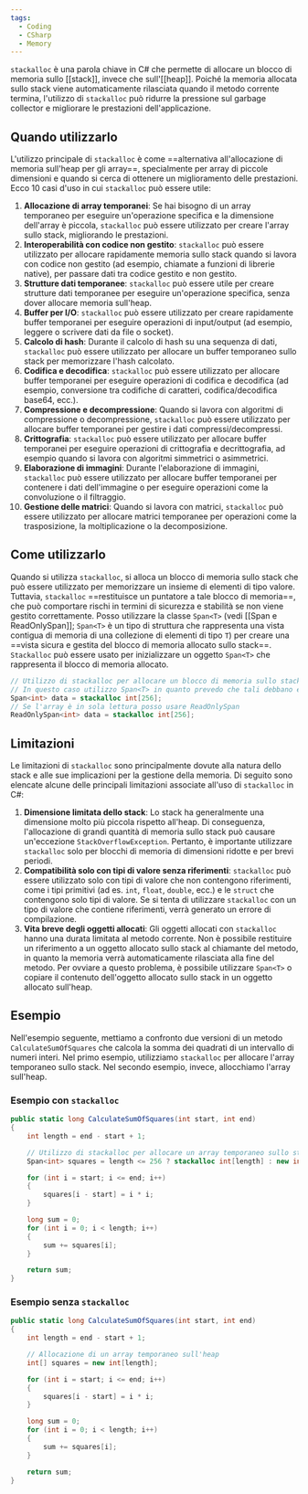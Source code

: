 ```yaml
---
tags:
  - Coding
  - CSharp
  - Memory
---
```



`stackalloc` è una parola chiave in C# che permette di allocare un blocco di memoria sullo [[stack]], invece che sull'[[heap]]. Poiché la memoria allocata sullo stack viene automaticamente rilasciata quando il metodo corrente termina, l'utilizzo di `stackalloc` può ridurre la pressione sul garbage collector e migliorare le prestazioni dell'applicazione.

## Quando utilizzarlo

L'utilizzo principale di `stackalloc` è come ==alternativa all'allocazione di memoria sull'heap per gli array==, specialmente per array di piccole dimensioni e quando si cerca di ottenere un miglioramento delle prestazioni.
Ecco 10 casi d'uso in cui `stackalloc` può essere utile:
1.  **Allocazione di array temporanei**: Se hai bisogno di un array temporaneo per eseguire un'operazione specifica e la dimensione dell'array è piccola, `stackalloc` può essere utilizzato per creare l'array sullo stack, migliorando le prestazioni.
2.  **Interoperabilità con codice non gestito**: `stackalloc` può essere utilizzato per allocare rapidamente memoria sullo stack quando si lavora con codice non gestito (ad esempio, chiamate a funzioni di librerie native), per passare dati tra codice gestito e non gestito.
3.  **Strutture dati temporanee**: `stackalloc` può essere utile per creare strutture dati temporanee per eseguire un'operazione specifica, senza dover allocare memoria sull'heap.
4.  **Buffer per I/O**: `stackalloc` può essere utilizzato per creare rapidamente buffer temporanei per eseguire operazioni di input/output (ad esempio, leggere o scrivere dati da file o socket).
5.  **Calcolo di hash**: Durante il calcolo di hash su una sequenza di dati, `stackalloc` può essere utilizzato per allocare un buffer temporaneo sullo stack per memorizzare l'hash calcolato.
6.  **Codifica e decodifica**: `stackalloc` può essere utilizzato per allocare buffer temporanei per eseguire operazioni di codifica e decodifica (ad esempio, conversione tra codifiche di caratteri, codifica/decodifica base64, ecc.).
7.  **Compressione e decompressione**: Quando si lavora con algoritmi di compressione o decompressione, `stackalloc` può essere utilizzato per allocare buffer temporanei per gestire i dati compressi/decompressi.
8.  **Crittografia**: `stackalloc` può essere utilizzato per allocare buffer temporanei per eseguire operazioni di crittografia e decrittografia, ad esempio quando si lavora con algoritmi simmetrici o asimmetrici.
9.  **Elaborazione di immagini**: Durante l'elaborazione di immagini, `stackalloc` può essere utilizzato per allocare buffer temporanei per contenere i dati dell'immagine o per eseguire operazioni come la convoluzione o il filtraggio.
10.  **Gestione delle matrici**: Quando si lavora con matrici, `stackalloc` può essere utilizzato per allocare matrici temporanee per operazioni come la trasposizione, la moltiplicazione o la decomposizione.

## Come utilizzarlo
Quando si utilizza `stackalloc`, si alloca un blocco di memoria sullo stack che può essere utilizzato per memorizzare un insieme di elementi di tipo valore. Tuttavia, `stackalloc` ==restituisce un puntatore a tale blocco di memoria==, che può comportare rischi in termini di sicurezza e stabilità se non viene gestito correttamente.
Posso utilizzare la classe `Span<T>` (vedi [[Span e ReadOnlySpan]]; `Span<T>` è un tipo di struttura che rappresenta una vista contigua di memoria di una collezione di elementi di tipo `T`) per creare una ==vista sicura e gestita del blocco di memoria allocato sullo stack==.
`Stackalloc` può essere usato per inizializzare un oggetto `Span<T>` che rappresenta il blocco di memoria allocato.
```csharp
// Utilizzo di stackalloc per allocare un blocco di memoria sullo stack
// In questo caso utilizzo Span<T> in quanto prevedo che tali debbano essere modificati
Span<int> data = stackalloc int[256];
// Se l'array è in sola lettura posso usare ReadOnlySpan
ReadOnlySpan<int> data = stackalloc int[256];
```

## Limitazioni

Le limitazioni di `stackalloc` sono principalmente dovute alla natura dello stack e alle sue implicazioni per la gestione della memoria. Di seguito sono elencate alcune delle principali limitazioni associate all'uso di `stackalloc` in C#:
1.  **Dimensione limitata dello stack**: Lo stack ha generalmente una dimensione molto più piccola rispetto all'heap. Di conseguenza, l'allocazione di grandi quantità di memoria sullo stack può causare un'eccezione `StackOverflowException`. Pertanto, è importante utilizzare `stackalloc` solo per blocchi di memoria di dimensioni ridotte e per brevi periodi.
2.  **Compatibilità solo con tipi di valore senza riferimenti**: `stackalloc` può essere utilizzato solo con tipi di valore che non contengono riferimenti, come i tipi primitivi (ad es. `int`, `float`, `double`, ecc.) e le `struct` che contengono solo tipi di valore. Se si tenta di utilizzare `stackalloc` con un tipo di valore che contiene riferimenti, verrà generato un errore di compilazione.
3.  **Vita breve degli oggetti allocati**: Gli oggetti allocati con `stackalloc` hanno una durata limitata al metodo corrente. Non è possibile restituire un riferimento a un oggetto allocato sullo stack al chiamante del metodo, in quanto la memoria verrà automaticamente rilasciata alla fine del metodo. Per ovviare a questo problema, è possibile utilizzare `Span<T>` o copiare il contenuto dell'oggetto allocato sullo stack in un oggetto allocato sull'heap.

## Esempio

Nell'esempio seguente, mettiamo a confronto due versioni di un metodo `CalculateSumOfSquares` che calcola la somma dei quadrati di un intervallo di numeri interi. Nel primo esempio, utilizziamo `stackalloc` per allocare l'array temporaneo sullo stack. Nel secondo esempio, invece, allocchiamo l'array sull'heap.

### Esempio con `stackalloc`

```csharp
public static long CalculateSumOfSquares(int start, int end)
{
    int length = end - start + 1;

    // Utilizzo di stackalloc per allocare un array temporaneo sullo stack
    Span<int> squares = length <= 256 ? stackalloc int[length] : new int[length];

    for (int i = start; i <= end; i++)
    {
        squares[i - start] = i * i;
    }

    long sum = 0;
    for (int i = 0; i < length; i++)
    {
        sum += squares[i];
    }

    return sum;
}
```

### Esempio senza `stackalloc`

```csharp
public static long CalculateSumOfSquares(int start, int end)
{
    int length = end - start + 1;

    // Allocazione di un array temporaneo sull'heap
    int[] squares = new int[length];

    for (int i = start; i <= end; i++)
    {
        squares[i - start] = i * i;
    }

    long sum = 0;
    for (int i = 0; i < length; i++)
    {
        sum += squares[i];
    }

    return sum;
}
```
